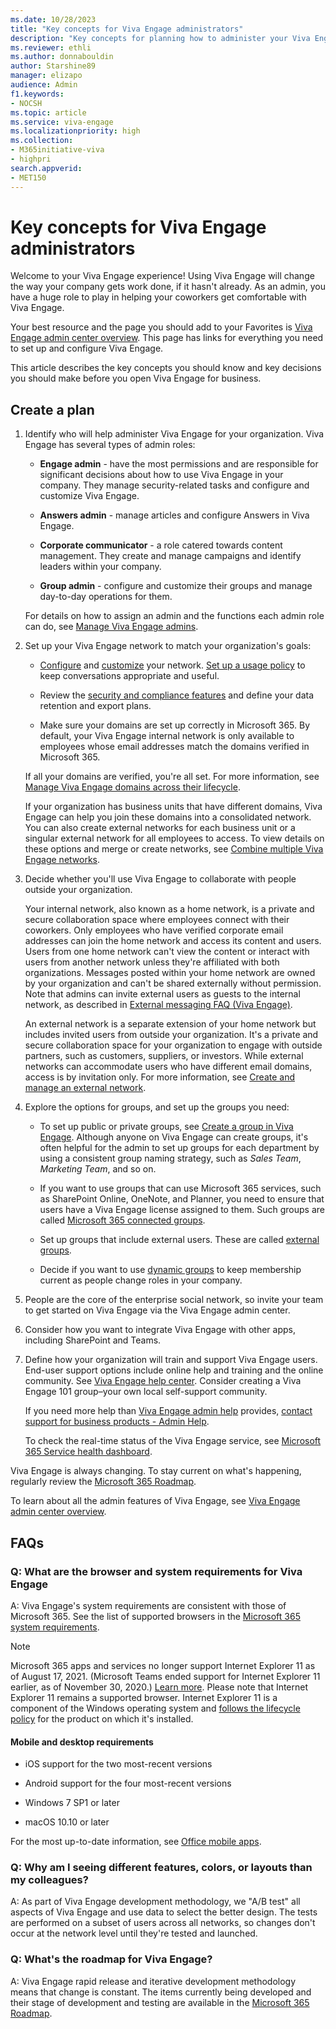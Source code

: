```yaml
---
ms.date: 10/28/2023
title: "Key concepts for Viva Engage administrators"
description: "Key concepts for planning how to administer your Viva Engage network."
ms.reviewer: ethli
ms.author: donnabouldin
author: Starshine89
manager: elizapo
audience: Admin
f1.keywords:
- NOCSH
ms.topic: article
ms.service: viva-engage
ms.localizationpriority: high
ms.collection:  
- M365initiative-viva
- highpri
search.appverid:
- MET150
---
```


# Key concepts for Viva Engage administrators 

Welcome to your Viva Engage experience! Using Viva Engage will change the way your company gets work done, if it hasn't already. As an admin, you have a huge role to play in helping your coworkers get comfortable with Viva Engage.
  
Your best resource and the page you should add to your Favorites is [Viva Engage admin center overview](./eac-overview.md). This page has links for everything you need to set up and configure Viva Engage.
  
This article describes the key concepts you should know and key decisions you should make before you open Viva Engage for business.
  
## Create a plan

1. Identify who will help administer Viva Engage for your organization. Viva Engage has several types of admin roles:

    - **Engage admin** - have the most permissions and are responsible for significant decisions about how to use Viva Engage in your company. They manage security-related tasks and configure and customize Viva Engage.

    - **Answers admin** - manage articles and configure Answers in Viva Engage.

    - **Corporate communicator** - a role catered towards content management. They create and manage campaigns and identify leaders within your company.

    - **Group admin** - configure and customize their groups and manage day-to-day operations for them.

   For details on how to assign an admin and the functions each admin role can do, see [Manage Viva Engage admins](/viva/engage/manage-viva-engage-users/manage-viva-engage-admins).

2. Set up your Viva Engage network to match your organization's goals:

   - [Configure](./setup.md) and [customize](./setup.md) your network. [Set up a usage policy](./set-up-usage-policy.md) to keep conversations appropriate and useful.

   - Review the [security and compliance features](/viva/engage/manage-security-and-compliance/security-and-compliance) and define your data retention and export plans.

   - Make sure your domains are set up correctly in Microsoft 365. By default, your Viva Engage internal network is only available to employees whose email addresses match the domains verified in Microsoft 365.

   If all your domains are verified, you're all set. For more information, see [Manage Viva Engage domains across their lifecycle](/viva/engage/configure-your-viva-engage-network/manage-viva-engage-domains).

   If your organization has business units that have different domains, Viva Engage can help you join these domains into a consolidated network. You can also create external networks for each business unit or a singular external network for all employees to access. To view details on these options and merge or create networks, see [Combine multiple Viva Engage networks](/viva/engage/configure-your-viva-engage-network/consolidate-multiple-viva-engage-networks).

3. Decide whether you'll use Viva Engage to collaborate with people outside your organization.

    Your internal network, also known as a home network, is a private and secure collaboration space where employees connect with their coworkers. Only employees who have verified corporate email addresses can join the home network and access its content and users. Users from one home network can't view the content or interact with users from another network unless they're affiliated with both organizations. Messages posted within your home network are owned by your organization and can't be shared externally without permission. Note that admins can invite external users as guests to the internal network, as described in [External messaging FAQ (Viva Engage)](/viva/engage/work-with-external-users/external-messaging-faq).

    An external network is a separate extension of your home network but includes invited users from outside your organization. It's a private and secure collaboration space for your organization to engage with outside partners, such as customers, suppliers, or investors. While external networks can accommodate users who have different email domains, access is by invitation only. For more information, see [Create and manage an external network](/viva/engage/work-with-external-users/create-and-manage-an-external-network).

4. Explore the options for groups, and set up the groups you need:

   - To set up public or private groups, see [Create a group in Viva Engage](https://support.office.com/article/b407af4f-9a58-4b12-b43e-afbb1b07c889). Although anyone on Viva Engage can create groups, it's often helpful for the admin to set up groups for each department by using a consistent group naming strategy, such as *Sales Team*, *Marketing Team*, and so on.

   - If you want to use groups that can use Microsoft 365 services, such as SharePoint Online, OneNote, and Planner, you need to ensure that users have a Viva Engage license assigned to them. Such groups are called [Microsoft 365 connected groups](/viva/engage/manage-viva-engage-groups/viva-engage-and-office-365-groups).

   - Set up groups that include external users. These are called [external groups](/viva/engage/work-with-external-users/create-and-manage-external-groups).

   - Decide if you want to use [dynamic groups](/viva/engage/manage-viva-engage-groups/create-a-dynamic-group) to keep membership current as people change roles in your company.


5. People are the core of the enterprise social network, so invite your team to get started on Viva Engage via the Viva Engage admin center.

6. Consider how you want to integrate Viva Engage with other apps, including SharePoint and Teams.

7. Define how your organization will train and support Viva Engage users. End-user support options include online help and training and the online community. See [Viva Engage help center](https://support.office.com/article/8663922d-8f76-47c2-827a-ee86e8cac00f.aspx). Consider creating a Viva Engage 101 group–your own local self-support community.

    If you need more help than [Viva Engage admin help](../TOC.yml) provides, [contact support for business products - Admin Help](https://support.office.com/article/32a17ca7-6fa0-4870-8a8d-e25ba4ccfd4b).

    To check the real-time status of the Viva Engage service, see [Microsoft 365 Service health dashboard](https://admin.microsoft.com/AdminPortal/Home#/servicehealth).

Viva Engage is always changing. To stay current on what's happening, regularly review the [Microsoft 365 Roadmap](https://go.microsoft.com/fwlink/?LinkId=509914).

To learn about all the admin features of Viva Engage, see [Viva Engage admin center overview](./overview.md).

## FAQs

### Q: What are the browser and system requirements for Viva Engage

A: Viva Engage's system requirements are consistent with those of Microsoft 365. See the list of supported browsers in the [Microsoft 365 system requirements](https://support.office.com/article/719254c0-2671-4648-9c84-c6a3d4f3be45).

> [!NOTE]
> Microsoft 365 apps and services no longer support Internet Explorer 11 as of August 17, 2021. (Microsoft Teams ended support for Internet Explorer 11 earlier, as of November 30, 2020.) [Learn more](https://aka.ms/AA97tsw). Please note that Internet Explorer 11 remains a supported browser. Internet Explorer 11 is a component of the Windows operating system and [follows the lifecycle policy](/lifecycle/faq/internet-explorer-microsoft-edge) for the product on which it's installed.
  
#### Mobile and desktop requirements

- iOS support for the two most-recent versions

- Android support for the four most-recent versions

- Windows 7 SP1 or later

- macOS 10.10 or later

For the most up-to-date information, see [Office mobile apps](https://go.microsoft.com/fwlink/?linkid=2119145).

### Q: Why am I seeing different features, colors, or layouts than my colleagues?

A: As part of Viva Engage development methodology, we "A/B test" all aspects of Viva Engage and use data to select the better design. The tests are performed on a subset of users across all networks, so changes don't occur at the network level until they're tested and launched.
  
### Q: What's the roadmap for Viva Engage?

A: Viva Engage rapid release and iterative development methodology means that change is constant. The items currently being developed and their stage of development and testing are available in the [Microsoft 365 Roadmap](https://go.microsoft.com/fwlink/?LinkId=509914).
